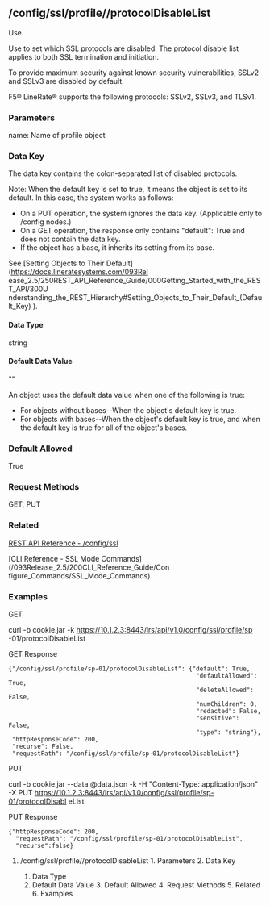 ## /config/ssl/profile/<name>/protocolDisableList

Use

Use to set which SSL protocols are disabled. The protocol disable list applies
to both SSL termination and initiation.

To provide maximum security against known security vulnerabilities, SSLv2 and
SSLv3 are disabled by default.

F5® LineRate® supports the following protocols: SSLv2, SSLv3, and TLSv1.

### Parameters

name: Name of profile object

### Data Key

The data key contains the colon-separated list of disabled protocols.

Note: When the default key is set to true, it means the object is set to its
default. In this case, the system works as follows:

  * On a PUT operation, the system ignores the data key. (Applicable only to /config nodes.)
  * On a GET operation, the response only contains "default": True and does not contain the data key.
  * If the object has a base, it inherits its setting from its base.

See [Setting Objects to Their Default](https://docs.lineratesystems.com/093Rel
ease_2.5/250REST_API_Reference_Guide/000Getting_Started_with_the_REST_API/300U
nderstanding_the_REST_Hierarchy#Setting_Objects_to_Their_Default_(Default_Key)
).

#### Data Type

string

#### Default Data Value

""

An object uses the default data value when one of the following is true:

  * For objects without bases--When the object's default key is true.
  * For objects with bases--When the object's default key is true, and when the default key is true for all of the object's bases.

### Default Allowed

True

### Request Methods

GET, PUT

### Related

[REST API Reference -
/config/ssl](/093Release_2.5/250REST_API_Reference_Guide/config/ssl)

[CLI Reference - SSL Mode Commands](/093Release_2.5/200CLI_Reference_Guide/Con
figure_Commands/SSL_Mode_Commands)

### Examples

GET

curl -b cookie.jar -k https://10.1.2.3:8443/lrs/api/v1.0/config/ssl/profile/sp
-01/protocolDisableList

GET Response

    
    
    {"/config/ssl/profile/sp-01/protocolDisableList": {"default": True,
                                                        "defaultAllowed": True,
                                                        "deleteAllowed": False,
                                                        "numChildren": 0,
                                                        "redacted": False,
                                                        "sensitive": False,
                                                        "type": "string"},
     "httpResponseCode": 200,
     "recurse": False,
     "requestPath": "/config/ssl/profile/sp-01/protocolDisableList"}
    

PUT

curl -b cookie.jar --data @data.json -k -H "Content-Type: application/json" -X
PUT https://10.1.2.3:8443/lrs/api/v1.0/config/ssl/profile/sp-01/protocolDisabl
eList

PUT Response

    
    
    {"httpResponseCode": 200,
      "requestPath": "/config/ssl/profile/sp-01/protocolDisableList",
      "recurse":false}

  1. /config/ssl/profile/<name>/protocolDisableList
    1. Parameters
    2. Data Key
      1. Data Type
      2. Default Data Value
    3. Default Allowed
    4. Request Methods
    5. Related
    6. Examples


